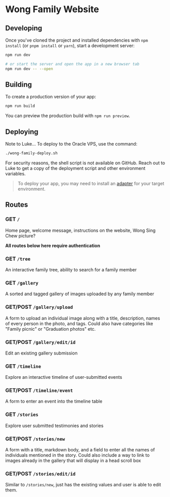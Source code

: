 # Wong Family Website

## Developing

Once you've cloned the project and installed dependencies with `npm install` (or `pnpm install` or `yarn`), start a development server:

```bash
npm run dev

# or start the server and open the app in a new browser tab
npm run dev -- --open
```

## Building

To create a production version of your app:

```bash
npm run build
```
You can preview the production build with `npm run preview`.

## Deploying
Note to Luke...
To deploy to the Oracle VPS, use the command:

```bash
./wong-family-deploy.sh
```

For security reasons, the shell script is not available on GitHub. Reach out to Luke to get a copy of the deployment script and other environment variables.

> To deploy your app, you may need to install an [adapter](https://svelte.dev/docs/kit/adapters) for your target environment.


## Routes

### GET `/`
Home page, welcome message, instructions on the website, Wong Sing Chew picture?

**All routes below here require authentication**

### GET `/tree`
An interactive family tree, ability to search for a family member

### GET `/gallery`
A sorted and tagged gallery of images uploaded by any family member

### GET/POST `/gallery/upload`
A form to upload an individual image along with a title, description, names of every person in the photo, and tags. Could also have categories like "Family picnic" or "Graduation photos" etc.

### GET/POST `/gallery/edit/id`
Edit an existing gallery submission

### GET `/timeline`
Explore an interactive timeline of user-submitted events

### GET/POST `/timeline/event`
A form to enter an event into the timeline table

### GET `/stories`
Explore user submitted testimonies and stories

### GET/POST `/stories/new`
A form with a title, markdown body, and a field to enter all the names of individuals mentioned in the story. Could also include a way to link to images already in the gallery that will display in a head scroll box

### GET/POST `/stories/edit/id`
Similar to `/stories/new`, just has the existing values and user is able to edit them.

